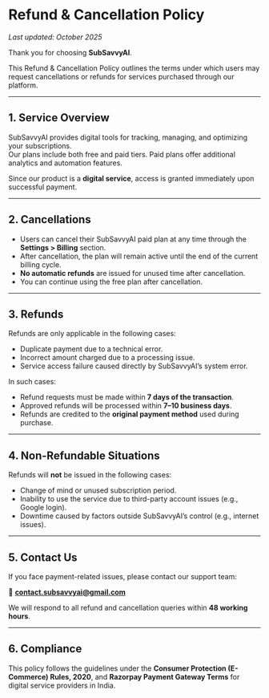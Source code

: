# Refund & Cancellation Policy

_Last updated: October 2025_

Thank you for choosing **SubSavvyAI**.

This Refund & Cancellation Policy outlines the terms under which users may request cancellations or refunds for services purchased through our platform.

---

## 1. Service Overview

SubSavvyAI provides digital tools for tracking, managing, and optimizing your subscriptions.  
Our plans include both free and paid tiers. Paid plans offer additional analytics and automation features.

Since our product is a **digital service**, access is granted immediately upon successful payment.

---

## 2. Cancellations

- Users can cancel their SubSavvyAI paid plan at any time through the **Settings > Billing** section.
- After cancellation, the plan will remain active until the end of the current billing cycle.
- **No automatic refunds** are issued for unused time after cancellation.
- You can continue using the free plan after cancellation.

---

## 3. Refunds

Refunds are only applicable in the following cases:

- Duplicate payment due to a technical error.
- Incorrect amount charged due to a processing issue.
- Service access failure caused directly by SubSavvyAI’s system error.

In such cases:

- Refund requests must be made within **7 days of the transaction**.
- Approved refunds will be processed within **7–10 business days**.
- Refunds are credited to the **original payment method** used during purchase.

---

## 4. Non-Refundable Situations

Refunds will **not** be issued in the following cases:

- Change of mind or unused subscription period.
- Inability to use the service due to third-party account issues (e.g., Google login).
- Downtime caused by factors outside SubSavvyAI’s control (e.g., internet issues).

---

## 5. Contact Us

If you face payment-related issues, please contact our support team:

📧 **contact.subsavvyai@gmail.com**

We will respond to all refund and cancellation queries within **48 working hours**.

---

## 6. Compliance

This policy follows the guidelines under the **Consumer Protection (E-Commerce) Rules, 2020**, and **Razorpay Payment Gateway Terms** for digital service providers in India.
